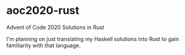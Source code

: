 # aoc2020-rust
Advent of Code 2020 Solutions in Rust

I'm planning on just translating my Haskell solutions into Rust to gain familiarity with that language.
